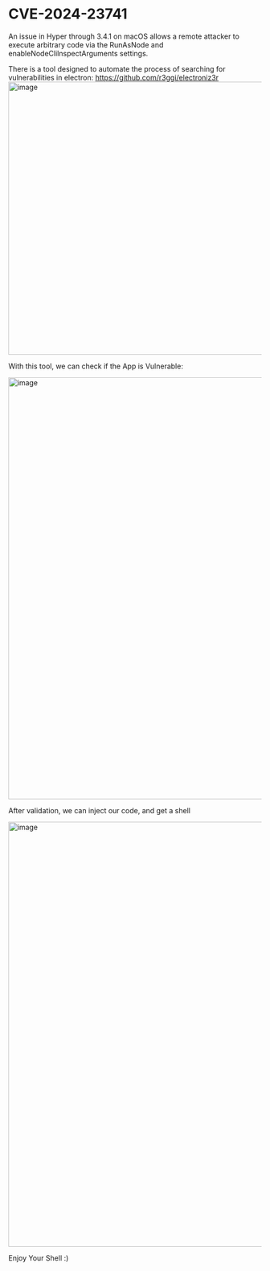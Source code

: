 # CVE-2024-23741
An issue in Hyper through 3.4.1 on macOS allows a remote attacker to execute arbitrary code via the RunAsNode and enableNodeClilnspectArguments settings.

There is a tool designed to automate the process of searching for vulnerabilities in electron: https://github.com/r3ggi/electroniz3r
<img width="543" alt="image" src="https://github.com/V3x0r/CVE-2024-23741/assets/83291215/cd6660d9-0321-42ca-8edf-d525026e2d0e">

 
 
 With this tool, we can check if the App is Vulnerable:
 
 <img width="839" alt="image" src="https://github.com/V3x0r/CVE-2024-23741/assets/83291215/21fdd284-0e4f-4bef-9a26-e2334c443c08">

 
 
 After validation, we can inject our code, and get a shell
 
 
 <img width="845" alt="image" src="https://github.com/V3x0r/CVE-2024-23741/assets/83291215/533c0e51-13a6-49ae-9ef1-7acf8b7b8311">



 Enjoy Your Shell :)
